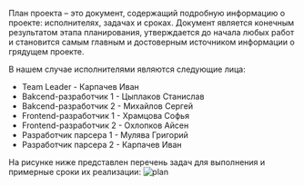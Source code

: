 План проекта – это документ, содержащий подробную информацию о проекте: исполнителях, задачах и сроках. Документ является конечным результатом этапа планирования, утверждается до начала любых работ и становится самым главным и достоверным источником информации о грядущем проекте.

В нашем случае исполнителями являются следующие лица:
- Team Leader - Карпачев Иван
- Bakcend-разработчик 1 - Цыплаков Станислав
- Bakcend-разработчик 2 - Михайлов Сергей
- Frontend-разработчик 1 - Храмцова Софья
- Frontend-разработчик 2 - Охлопков Айсен
- Разработчик парсера 1 - Мулява Григорий 
- Разработчик парсера 2 - Карпачев Иван

На рисунке ниже представлен перечень задач для выполнения и примерные сроки их реализации:
![plan](https://github.com/user-attachments/assets/c6653035-7ba7-476d-a676-8ed50321a1c7)
